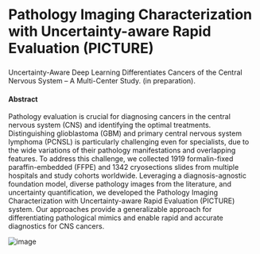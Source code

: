 # Pathology Imaging Characterization with Uncertainty-aware Rapid Evaluation (PICTURE)
###
Uncertainty-Aware Deep Learning Differentiates Cancers of the Central Nervous System – A Multi-Center Study. (in preparation).
#### Abstract

Pathology evaluation is crucial for diagnosing cancers in the central nervous system (CNS) and identifying the optimal treatments. Distinguishing glioblastoma (GBM) and primary central nervous system lymphoma (PCNSL) is particularly challenging even for specialists, due to the wide variations of their pathology manifestations and overlapping features. To address this challenge, we collected 1919 formalin-fixed paraffin-embedded (FFPE) and 1342 cryosections slides from multiple hospitals and study cohorts worldwide. Leveraging a diagnosis-agnostic foundation model, diverse pathology images from the literature, and uncertainty quantification, we developed the Pathology Imaging Characterization with Uncertainty-aware Rapid Evaluation (PICTURE) system. Our approaches provide a generalizable approach for differentiating pathological mimics and enable rapid and accurate diagnostics for CNS cancers.

![image](https://github.com/hms-dbmi/PICTURE/assets/31292151/f8c185a0-4346-41ac-8450-0a8c473f07e6)

